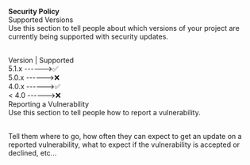 <b>Security Policy</b><br>
Supported Versions<br>
Use this section to tell people about which versions of your project are currently being supported with security updates.<br><br>

Version   |  Supported<br>
5.1.x ------>✅<br>
5.0.x	------>❌<br>
4.0.x	------>✅<br>
< 4.0	------>❌<br>
Reporting a Vulnerability<br>
Use this section to tell people how to report a vulnerability.<br><br>

Tell them where to go, how often they can expect to get an update on a reported vulnerability, what to expect if the vulnerability is accepted or declined, etc...
